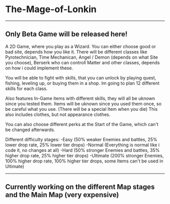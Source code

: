 # The-Mage-of-Lonkin
------
Only Beta Game will be released here!
------
A 2D Game, where you play as a Wizard. You can either choose good or bad site, depends how you like it. There will be different classes like Pyrotechnician, Time Mechanican, Angel / Demon (depends on what Site you choose), Berserk who can controll Matter and other classes, depends on how i could implement these.

You will be able to fight with skills, that you can unlock by playing quest, fishing, leveling up, or buying them in a shop.
Im going to plan 12 different skills for each class.

Also features In-Game items with different skills, they will all be uknown since you tested them.
Items will be uknown since you used them once, so be careful what you use. (There will be a special Item when you die)
This also includes clothes, but not appearance clothes.

You can also choose different perks at the Start of the Game, which can't be changed afterwards.

Different difficulty stages:
-Easy (50% weaker Enemies and battles, 25% lower drop rate, 25% lower tier drops)
-Normal (Everything is normal like i code it, no changes at all)
-Hard (50% stronger Enemies and battles, 35% higher drop rate, 25% higher tier drops)
-Ultimate (200% stronger Enemies, 100% higher drop rate, 100% higher tier drops, some Items can't be used in Ultimate)

-----
Currently working on the different Map stages and the Main Map (very expensive)
-----
